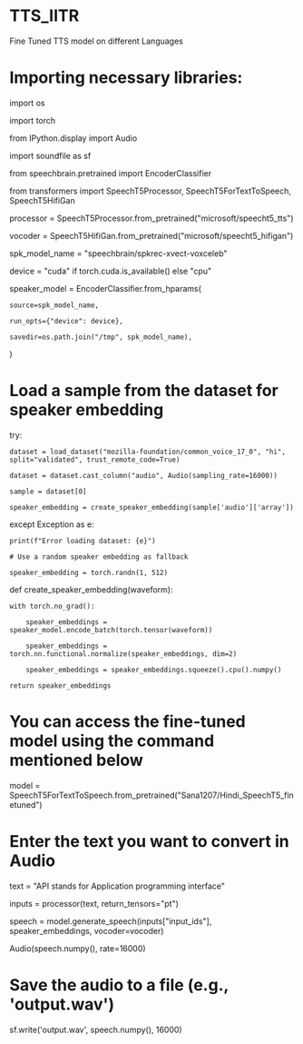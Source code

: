 # TTS_IITR
Fine Tuned TTS model on different Languages
# Importing necessary libraries:
import os

import torch

from IPython.display import Audio

import soundfile as sf

from speechbrain.pretrained import EncoderClassifier

from transformers import SpeechT5Processor, SpeechT5ForTextToSpeech, SpeechT5HifiGan


processor = SpeechT5Processor.from_pretrained("microsoft/speecht5_tts")

vocoder = SpeechT5HifiGan.from_pretrained("microsoft/speecht5_hifigan")


spk_model_name = "speechbrain/spkrec-xvect-voxceleb"



device = "cuda" if torch.cuda.is_available() else "cpu"


speaker_model = EncoderClassifier.from_hparams(

    source=spk_model_name,
    
    run_opts={"device": device},

    savedir=os.path.join("/tmp", spk_model_name),

    
)


# Load a sample from the dataset for speaker embedding

try:

    dataset = load_dataset("mozilla-foundation/common_voice_17_0", "hi", split="validated", trust_remote_code=True)
    
    dataset = dataset.cast_column("audio", Audio(sampling_rate=16000))
    
    sample = dataset[0]
    
    speaker_embedding = create_speaker_embedding(sample['audio']['array'])
    
except Exception as e:

    print(f"Error loading dataset: {e}")

    # Use a random speaker embedding as fallback

    speaker_embedding = torch.randn(1, 512)


def create_speaker_embedding(waveform):

    with torch.no_grad():
    
        speaker_embeddings = speaker_model.encode_batch(torch.tensor(waveform))
        
        speaker_embeddings = torch.nn.functional.normalize(speaker_embeddings, dim=2)
        
        speaker_embeddings = speaker_embeddings.squeeze().cpu().numpy()

    return speaker_embeddings


# You can access the fine-tuned model using the command mentioned below


model = SpeechT5ForTextToSpeech.from_pretrained("Sana1207/Hindi_SpeechT5_finetuned")



# Enter the text you want to convert in Audio


text = "API stands for Application programming interface"


inputs = processor(text, return_tensors="pt")


speech = model.generate_speech(inputs["input_ids"], speaker_embeddings, vocoder=vocoder)



Audio(speech.numpy(), rate=16000)


# Save the audio to a file (e.g., 'output.wav')


sf.write('output.wav', speech.numpy(), 16000)


  
